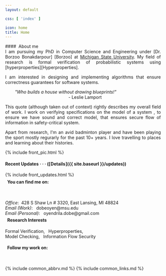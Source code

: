 ```yaml
---
layout: default

css: [ 'index' ]

icon: home
title: Home
---
```


<div class='pure-g'>

<div class='pure-u-1 pure-u-sm-1-2 pure-u-md-13-24 top-left' markdown='1'> 
#### <i class='fas fa-fw fa-sm fa-user'></i>&nbsp;About me

<div class='pure-g' style='text-align: justify; margin-top: -1em'>
<div class='pure-u-1 pure-u-md-22-24' markdown='1'>

I am pursuing my PhD in Computer Science and Engineering under [Dr. Borzoo Bonakdarpour] [Borzoo] at [Michigan State University](MSU).
My field of research is <span class='color-highlight'>formal verification of probabilistic systems</span> using [hyperproperties][Hyperproperties].

I am interested in <span class='color-highlight'>designing and implementing algorithms
that ensure correctness guarantees</span> for software systems.
<br>
<p class='indented' markdown='1'>
    &nbsp;&nbsp;&nbsp;&nbsp;&nbsp;&nbsp;&nbsp;&nbsp;<em>"Who builds a house without drawing blueprints!"</em><br>
    &nbsp;&nbsp;&nbsp;&nbsp;&nbsp;&nbsp;&nbsp;&nbsp;&nbsp;&nbsp;&nbsp;&nbsp;&nbsp;&nbsp;&nbsp;&nbsp;&nbsp;&nbsp;&nbsp;&nbsp;&nbsp;&nbsp;&nbsp;&nbsp;&nbsp;&nbsp;&nbsp;&nbsp;&nbsp;&nbsp;&nbsp;&nbsp;&nbsp;&nbsp;&nbsp;&nbsp;&nbsp;&nbsp;&nbsp;&nbsp;&nbsp;&nbsp;&nbsp;&nbsp;&nbsp;&nbsp;&nbsp;&nbsp;&nbsp;&nbsp;&nbsp; - Leslie Lamport
</p>
This quote (although taken out of context) rightly describes my overall field of work. I work on <span class='color-highlight'>verifying</span> specifications on the <span class='color-highlight'>model of a system </span>, to ensure we have <span class='color-highlight'>sound and correct</span> model, that ensures <span class='color-highlight'>secure flow of information</span> in safety-critical system.


Apart from research, I'm an avid badminton player and have been playing the sport mostly regurarly for the past 10+ years. I love travelling to places and learning about their histories. 
</div>
</div>

</div>

<div class='pure-u-1 pure-u-sm-1-2 pure-u-md-11-24 top-right' markdown='1' >
    {% include front_pic.html %} 

#### <i class='far fa-fw fa-sm fa-clock'></i> Recent Updates *&middot; &middot; &middot;* ([&#x200a;Details&#x200a;]({{ site.baseurl }}/updates))
<p>
{% include front_updates.html %}
</p>
</div>


<div class='pure-u-1 pure-u-md-13-24 bot-left' markdown='1' style= 'margin-top: -1em'>

#### <i class="fas fa-users"></i>&nbsp;&nbsp;You can find me on:
&nbsp;&nbsp;&nbsp;&nbsp;&nbsp;&nbsp;&nbsp;&nbsp;&nbsp;&nbsp;&nbsp;&nbsp;
<a href="https://www.linkedin.com/in/oyendrila-dobe-400430103/" target="_blank"><i class="fab fa-linkedin fa-2x"></i></a>
&nbsp;&nbsp;&nbsp;&nbsp;
<a href="https://www.instagram.com/girl_with_elephant_patronus/"><i class="fab fa-instagram-square fa-2x"></i></a>
&nbsp;&nbsp;&nbsp;&nbsp;
<!--<a href="https://twitter.com/OyendrilaDobe" target="_blank"><i class="fab fa-twitter-square fa-2x"></i></a>-->

<p class='indented' markdown='1'>
    <em>Office</em>: &nbsp;428 S Shaw Ln # 3320, East Lansing, MI 48824
    <br>
    <em>Email (Work)</em>: &nbsp; dobeoyen@msu.edu
    <br>
    <em>Email (Personal)</em>: &nbsp; oyendrila.dobe@gmail.com
</p>
    
</div>
<div class='pure-u-1 pure-u-md-11-24 bot-right' markdown='1' style= 'margin-top: -1em'>



#### <i class="fab fa-leanpub"></i>&nbsp; Research Interests

<p>
    Formal Verification, &nbsp; Hyperproperties, <br> Model Checking, &nbsp; Information Flow Security
</p>


#### <i class="fas fa-box-open"></i>&nbsp;&nbsp;Follow my work on:

&nbsp;&nbsp;&nbsp;&nbsp;&nbsp;&nbsp;&nbsp;&nbsp;&nbsp;&nbsp;&nbsp;&nbsp;&nbsp;&nbsp;&nbsp;&nbsp;
<a href="https://github.com/oyendrila-dobe" target="_blank"><i class="fab fa-github-square fa-2x"></i></a>
&nbsp;&nbsp;&nbsp;&nbsp;
<a href="https://scholar.google.com/citations?user=1AZzkbMAAAAJ&hl=en&oi=ao" target="_blank"><i class="ai ai-google-scholar-square ai-2x"></i></a>
</div>
</div>

{% include common_abbrv.md %}
{% include common_links.md %}

